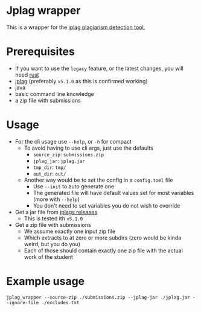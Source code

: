 # Jplag wrapper

This is a wrapper for the [jplag plagiarism detection tool.](https://github.com/jplag/JPlag)

# Prerequisites

- If you want to use the `legacy` feature, or the latest changes, you will need [rust](https://rustup.rs/)
- [jplag](https://github.com/jplag/JPlag/releases) (preferably `v5.1.0` as this is confirmed working)
- java
- basic command line knowledge
- a zip file with submissions

# Usage

- For the cli usage use `--help`, or `-h` for compact
  - To avoid having to use cli args, just use the defaults
    - `source_zip`: `submissions.zip`
    - `jplag_jar`: `jplag.jar`
    - `tmp_dir`: `tmp/`
    - `out_dir`: `out/`
  - Another way would be to set the config in a `config.toml` file
    - Use `--init` to auto generate one
    - The generated file will have default values set for most variables (more with `--help`)
    - You don't need to set variables you do not wish to override
- Get a jar file from [jplags releases](https://github.com/jplag/JPlag/releases)
  - This is tested ith `v5.1.0`
- Get a zip file with submissions
  - We assume exactly one input zip file
  - Which extracts to at zero or more subdirs (zero would be kinda weird, but you do you)
  - Each of those should contain exactly one zip file with the actual work of the student

# Example usage

```shell
jplag_wrapper --source-zip ./submissions.zip --jplag-jar ./jplag.jar --ignore-file ./excludes.txt
```
